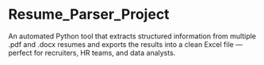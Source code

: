 # Resume_Parser_Project
An automated Python tool that extracts structured information from multiple .pdf and .docx resumes and exports the results into a clean Excel file — perfect for recruiters, HR teams, and data analysts.
